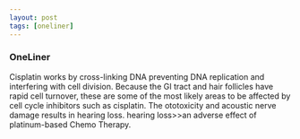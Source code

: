```yaml
---
layout: post
tags: [oneliner]
---
```



### OneLiner

Cisplatin works by cross-linking DNA preventing DNA replication and interfering with cell division. Because the GI tract and hair follicles have rapid cell turnover, these are some of the most likely areas to be affected by cell cycle inhibitors such as cisplatin. The ototoxicity and acoustic nerve damage results in hearing loss. hearing loss>>an adverse effect of platinum-based Chemo Therapy.
